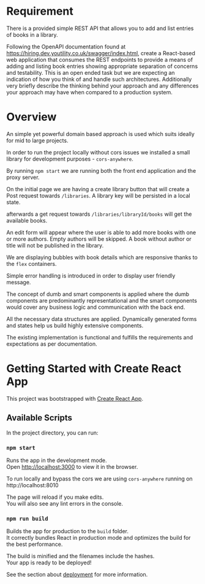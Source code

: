# Requirement

There is a provided simple REST API that allows you to add and list entries of books in a library.

Following the OpenAPI documentation found at https://hiring.dev.youtility.co.uk/swagger/index.html, create a React-based web application that consumes the REST endpoints to provide a means of adding
and listing book entries showing appropriate separation of concerns and testability. This is an open
ended task but we are expecting an indication of how you think of and handle such architectures.
Additionally very briefly describe the thinking behind your approach and any differences your approach may have when compared to a production system.

# Overview

An simple yet powerful domain based approach is used which suits ideally for mid to large projects. 

In order to run the project locally without cors issues we installed a small library for development purposes - `cors-anywhere`.

By running `npm start` we are running both the front end application and the proxy server.

On the initial page we are having a create library button that will create a Post request towards `/libraries`. A library key will be persisted in a local state.

afterwards a get request towards `/libraries/libraryId/books` will get the available books.

An edit form will appear where the user is able to add more books with one or more authors. Empty authors will be skipped. A book without author or title will not be published in the library.

We are displaying bubbles with book details which are responsive thanks to the `flex` containers.

Simple error handling is introduced in order to display user friendly message.

The concept of dumb and smart components is applied where the dumb components are predominantly representational and the smart components would cover any business logic and communication with the back end.

All the necessary data structures are applied. Dynamically generated forms and states help us build highly extensive components.

The existing implementation is functional and fulfills the requirements and expectations as per documentation.

# Getting Started with Create React App

This project was bootstrapped with [Create React App](https://github.com/facebook/create-react-app).

## Available Scripts

In the project directory, you can run:

### `npm start`

Runs the app in the development mode.\
Open [http://localhost:3000](http://localhost:3000) to view it in the browser.

To run locally and bypass the cors we are using `cors-anywhere` running on http://localhost:8010

The page will reload if you make edits.\
You will also see any lint errors in the console.

### `npm run build`

Builds the app for production to the `build` folder.\
It correctly bundles React in production mode and optimizes the build for the best performance.

The build is minified and the filenames include the hashes.\
Your app is ready to be deployed!

See the section about [deployment](https://facebook.github.io/create-react-app/docs/deployment) for more information.
